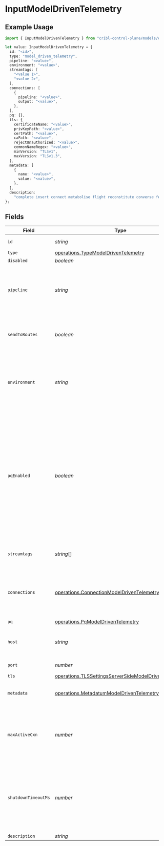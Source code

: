 # InputModelDrivenTelemetry

## Example Usage

```typescript
import { InputModelDrivenTelemetry } from "cribl-control-plane/models/operations";

let value: InputModelDrivenTelemetry = {
  id: "<id>",
  type: "model_driven_telemetry",
  pipeline: "<value>",
  environment: "<value>",
  streamtags: [
    "<value 1>",
    "<value 2>",
  ],
  connections: [
    {
      pipeline: "<value>",
      output: "<value>",
    },
  ],
  pq: {},
  tls: {
    certificateName: "<value>",
    privKeyPath: "<value>",
    certPath: "<value>",
    caPath: "<value>",
    rejectUnauthorized: "<value>",
    commonNameRegex: "<value>",
    minVersion: "TLSv1",
    maxVersion: "TLSv1.3",
  },
  metadata: [
    {
      name: "<value>",
      value: "<value>",
    },
  ],
  description:
    "complete insert connect metabolise flight reconstitute converse following fumigate anenst",
};
```

## Fields

| Field                                                                                                                                                                                                                                        | Type                                                                                                                                                                                                                                         | Required                                                                                                                                                                                                                                     | Description                                                                                                                                                                                                                                  |
| -------------------------------------------------------------------------------------------------------------------------------------------------------------------------------------------------------------------------------------------- | -------------------------------------------------------------------------------------------------------------------------------------------------------------------------------------------------------------------------------------------- | -------------------------------------------------------------------------------------------------------------------------------------------------------------------------------------------------------------------------------------------- | -------------------------------------------------------------------------------------------------------------------------------------------------------------------------------------------------------------------------------------------- |
| `id`                                                                                                                                                                                                                                         | *string*                                                                                                                                                                                                                                     | :heavy_check_mark:                                                                                                                                                                                                                           | Unique ID for this input                                                                                                                                                                                                                     |
| `type`                                                                                                                                                                                                                                       | [operations.TypeModelDrivenTelemetry](../../models/operations/typemodeldriventelemetry.md)                                                                                                                                                   | :heavy_minus_sign:                                                                                                                                                                                                                           | N/A                                                                                                                                                                                                                                          |
| `disabled`                                                                                                                                                                                                                                   | *boolean*                                                                                                                                                                                                                                    | :heavy_minus_sign:                                                                                                                                                                                                                           | N/A                                                                                                                                                                                                                                          |
| `pipeline`                                                                                                                                                                                                                                   | *string*                                                                                                                                                                                                                                     | :heavy_minus_sign:                                                                                                                                                                                                                           | Pipeline to process data from this Source before sending it through the Routes                                                                                                                                                               |
| `sendToRoutes`                                                                                                                                                                                                                               | *boolean*                                                                                                                                                                                                                                    | :heavy_minus_sign:                                                                                                                                                                                                                           | Select whether to send data to Routes, or directly to Destinations.                                                                                                                                                                          |
| `environment`                                                                                                                                                                                                                                | *string*                                                                                                                                                                                                                                     | :heavy_minus_sign:                                                                                                                                                                                                                           | Optionally, enable this config only on a specified Git branch. If empty, will be enabled everywhere.                                                                                                                                         |
| `pqEnabled`                                                                                                                                                                                                                                  | *boolean*                                                                                                                                                                                                                                    | :heavy_minus_sign:                                                                                                                                                                                                                           | Use a disk queue to minimize data loss when connected services block. See [Cribl Docs](https://docs.cribl.io/stream/persistent-queues) for PQ defaults (Cribl-managed Cloud Workers) and configuration options (on-prem and hybrid Workers). |
| `streamtags`                                                                                                                                                                                                                                 | *string*[]                                                                                                                                                                                                                                   | :heavy_minus_sign:                                                                                                                                                                                                                           | Tags for filtering and grouping in @{product}                                                                                                                                                                                                |
| `connections`                                                                                                                                                                                                                                | [operations.ConnectionModelDrivenTelemetry](../../models/operations/connectionmodeldriventelemetry.md)[]                                                                                                                                     | :heavy_minus_sign:                                                                                                                                                                                                                           | Direct connections to Destinations, and optionally via a Pipeline or a Pack                                                                                                                                                                  |
| `pq`                                                                                                                                                                                                                                         | [operations.PqModelDrivenTelemetry](../../models/operations/pqmodeldriventelemetry.md)                                                                                                                                                       | :heavy_minus_sign:                                                                                                                                                                                                                           | N/A                                                                                                                                                                                                                                          |
| `host`                                                                                                                                                                                                                                       | *string*                                                                                                                                                                                                                                     | :heavy_minus_sign:                                                                                                                                                                                                                           | Address to bind on. Defaults to 0.0.0.0 (all addresses).                                                                                                                                                                                     |
| `port`                                                                                                                                                                                                                                       | *number*                                                                                                                                                                                                                                     | :heavy_minus_sign:                                                                                                                                                                                                                           | Port to listen on                                                                                                                                                                                                                            |
| `tls`                                                                                                                                                                                                                                        | [operations.TLSSettingsServerSideModelDrivenTelemetry](../../models/operations/tlssettingsserversidemodeldriventelemetry.md)                                                                                                                 | :heavy_minus_sign:                                                                                                                                                                                                                           | N/A                                                                                                                                                                                                                                          |
| `metadata`                                                                                                                                                                                                                                   | [operations.MetadatumModelDrivenTelemetry](../../models/operations/metadatummodeldriventelemetry.md)[]                                                                                                                                       | :heavy_minus_sign:                                                                                                                                                                                                                           | Fields to add to events from this input                                                                                                                                                                                                      |
| `maxActiveCxn`                                                                                                                                                                                                                               | *number*                                                                                                                                                                                                                                     | :heavy_minus_sign:                                                                                                                                                                                                                           | Maximum number of active connections allowed per Worker Process. Use 0 for unlimited.                                                                                                                                                        |
| `shutdownTimeoutMs`                                                                                                                                                                                                                          | *number*                                                                                                                                                                                                                                     | :heavy_minus_sign:                                                                                                                                                                                                                           | Time in milliseconds to allow the server to shutdown gracefully before forcing shutdown. Defaults to 5000.                                                                                                                                   |
| `description`                                                                                                                                                                                                                                | *string*                                                                                                                                                                                                                                     | :heavy_minus_sign:                                                                                                                                                                                                                           | N/A                                                                                                                                                                                                                                          |